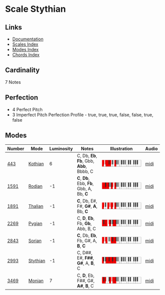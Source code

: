 # Scale Stythian

## Links

- [Documentation](README.md)
- [Scales Index](Scales.md)
- [Modes Index](Modes.md)
- [Chords Index](Chords.md)

## Cardinality

7 Notes

## Perfection

- 4 Perfect Pitch
- 3 Imperfect Pitch
Perfection Profile - true, true, true, false, false, true, false

## Modes

| Number | Mode | Luminosity | Notes | Illustration | Audio |
|--------|------|------------|-------|--------------|-------|
| [443](https://ianring.com/musictheory/scales/443) | [Kothian](ModeKothian.md) | 6 | C, Db, **Eb**, **Fb**, Gbb, **Abb**, Bbbb, C | ![CNaturalKothian](ModeCNaturalKothian.png) | [midi](https://github.com/edipermadi/music/blob/main/docs/ModeCNaturalKothian.mid?raw=true) | 
| [1591](https://ianring.com/musictheory/scales/1591) | [Rodian](ModeRodian.md) | -1 | **C**, **Db**, Ebb, **Fb**, Gbb, A, Bb, **C** | ![CNaturalRodian](ModeCNaturalRodian.png) | [midi](https://github.com/edipermadi/music/blob/main/docs/ModeCNaturalRodian.mid?raw=true) | 
| [1891](https://ianring.com/musictheory/scales/1891) | [Thalian](ModeThalian.md) | -1 | **C**, Db, E#, F#, **G#**, **A**, Bb, **C** | ![CNaturalThalian](ModeCNaturalThalian.png) | [midi](https://github.com/edipermadi/music/blob/main/docs/ModeCNaturalThalian.mid?raw=true) | 
| [2269](https://ianring.com/musictheory/scales/2269) | [Pygian](ModePygian.md) | -1 | C, **D**, **Eb**, Fb, **Gb**, Abb, B, C | ![CNaturalPygian](ModeCNaturalPygian.png) | [midi](https://github.com/edipermadi/music/blob/main/docs/ModeCNaturalPygian.mid?raw=true) | 
| [2843](https://ianring.com/musictheory/scales/2843) | [Sorian](ModeSorian.md) | -1 | **C**, Db, **Eb**, Fb, G#, A, **B**, **C** | ![CNaturalSorian](ModeCNaturalSorian.png) | [midi](https://github.com/edipermadi/music/blob/main/docs/ModeCNaturalSorian.mid?raw=true) | 
| [2993](https://ianring.com/musictheory/scales/2993) | [Stythian](ModeStythian.md) | -1 | C, D##, E#, **F##**, **G#**, A, **B**, C | ![CNaturalStythian](ModeCNaturalStythian.png) | [midi](https://github.com/edipermadi/music/blob/main/docs/ModeCNaturalStythian.mid?raw=true) | 
| [3469](https://ianring.com/musictheory/scales/3469) | [Monian](ModeMonian.md) | 7 | C, **D**, Eb, F##, G#, **A#**, **B**, C | ![CNaturalMonian](ModeCNaturalMonian.png) | [midi](https://github.com/edipermadi/music/blob/main/docs/ModeCNaturalMonian.mid?raw=true) | 
